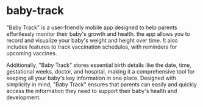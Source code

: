# baby-track

"Baby Track" is a user-friendly mobile app designed to help parents effortlessly monitor their baby's growth and health. the app allows you to record and visualize your baby's weight and height over time. It also includes features to track vaccination schedules, with reminders for upcoming vaccines. 

Additionally, "Baby Track" stores essential birth details like the date, time, gestational weeks, doctor, and hospital, making it a comprehensive tool for keeping all your baby's key information in one place. Designed with simplicity in mind, "Baby Track" ensures that parents can easily and quickly access the information they need to support their baby's health and development.
